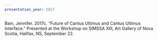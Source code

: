 ```yaml
---
presentation_year: 2017
---
```

Bain, Jennifer. 2017c. “Future of Cantus Ultimus and Cantus Ultimus Interface.” Presented at the Workshop on SIMSSA XIII, Art Gallery of Nova Scotia, Halifax, NS, September 22.
